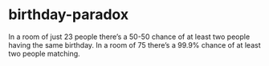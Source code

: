 # birthday-paradox
In a room of just 23 people there’s a 50-50 chance of at least two people having the same birthday. In a room of 75 there’s a 99.9% chance of at least two people matching.
